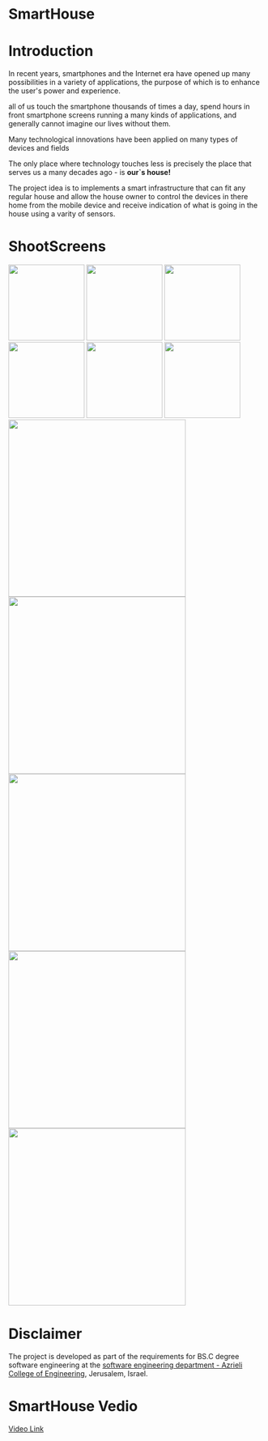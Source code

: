 # SmartHouse

# Introduction 
In recent years, smartphones and the Internet era have opened up many possibilities in a variety of applications, the purpose of which is to enhance the user's power and experience.

all of us touch the smartphone thousands of times a day, spend hours in front smartphone screens running a many kinds of applications, and generally cannot imagine our lives without them.


Many technological innovations have been applied on  many types of devices and fields

The only place where technology touches less is precisely the place that serves us a many decades ago -  is **our`s house!**

The project idea is to implements a smart infrastructure that can fit any regular house and allow the house owner to control the devices in there home from the mobile device and receive indication of what is going in the house using a varity of sensors.

# ShootScreens 
  <img width="150" src="https://github.com/abedakhras/SmartHouse/blob/master/images/server/Screenshot_20190702-050220_Expo.jpg?raw=true" >    <img width="150" src="https://github.com/abedakhras/SmartHouse/blob/master/images/server/Screenshot_20190702-050232_Expo.jpg?raw=true" >   <img width="150" src="https://github.com/abedakhras/SmartHouse/blob/master/images/server/Screenshot_20190702-050248_Expo.jpg?raw=true" >   <img width="150" src="https://github.com/abedakhras/SmartHouse/blob/master/images/server/Screenshot_20190702-050254_Expo.jpg?raw=true" >   <img width="150" src="https://github.com/abedakhras/SmartHouse/blob/master/images/server/Screenshot_20190702-050356_Expo.jpg?raw=true" >   <img width="150" src="https://github.com/abedakhras/SmartHouse/blob/master/images/server/Screenshot_20190702-061240_Video%20Player.jpg?raw=true" ><img width="350" src="" ><img width="350" src="" >
  <img width="350" src="" ><img width="350" src="" ><img width="350" src="" >
# Disclaimer
The project is developed as part of the requirements for BS.C degree software engineering at the <a href="https://www.jce.ac.il/">software engineering department - Azrieli College of Engineering</a>, Jerusalem, Israel.
# SmartHouse Vedio
<a href="https://www.youtube.com/watch?v=aqA-SuHMnEU"> Video Link</a>
